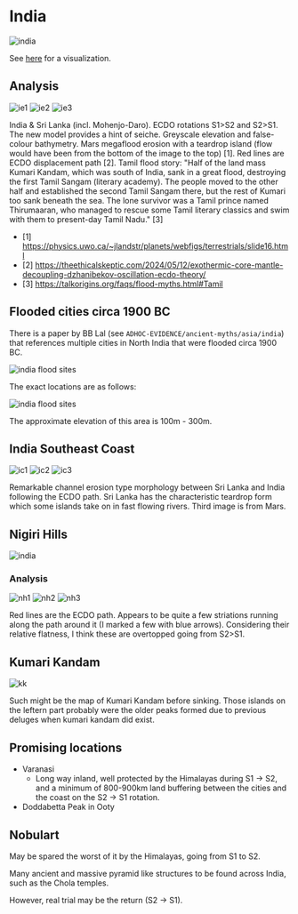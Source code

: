 # India

![india](img/india.png "india")

See [here](https://github.com/sovrynn/ecdo/tree/master/6-LITERATURE/nobulart) for a visualization.

## Analysis

![ie1](img/indiaerosion1.jpg "ie1")
![ie2](img/indiaerosion2.jpg "ie2")
![ie3](img/indiaerosion3.jpg "ie3")

India & Sri Lanka (incl. Mohenjo-Daro). ECDO rotations S1>S2 and S2>S1. The new model provides a hint of seiche. Greyscale elevation and false-colour bathymetry. Mars megaflood erosion with a teardrop island (flow would have been from the bottom of the image to the top) [1]. Red lines are ECDO displacement path [2]. Tamil flood story: "Half of the land mass Kumari Kandam, which was south of India, sank in a great flood, destroying the first Tamil Sangam (literary academy). The people moved to the other half and established the second Tamil Sangam there, but the rest of Kumari too sank beneath the sea. The lone survivor was a Tamil prince named Thirumaaran, who managed to rescue some Tamil literary classics and swim with them to present-day Tamil Nadu." [3]
- [1] https://physics.uwo.ca/~jlandstr/planets/webfigs/terrestrials/slide16.html
- [2] https://theethicalskeptic.com/2024/05/12/exothermic-core-mantle-decoupling-dzhanibekov-oscillation-ecdo-theory/
- [3] https://talkorigins.org/faqs/flood-myths.html#Tamil

## Flooded cities circa 1900 BC

There is a paper by BB Lal (see `ADHOC-EVIDENCE/ancient-myths/asia/india`) that references multiple cities in North India that were flooded circa 1900 BC.

![india flood sites](img/india-flood-sites-2.png "india flood sites")

The exact locations are as follows:

![india flood sites](img/india-flood-sites.png "india flood sites")

The approximate elevation of this area is 100m - 300m.

## India Southeast Coast

![ic1](img/indiacoast1.jpg "ic1")
![ic2](img/indiacoast2.jpg "ic2")
![ic3](img/indiacoast3.jpg "ic3")

Remarkable channel erosion type morphology between Sri Lanka and India following the ECDO path. Sri Lanka has the characteristic teardrop form which some islands take on in fast flowing rivers. Third image is from Mars.

## Nigiri Hills

![india](img/nigiri.png "india")

### Analysis

![nh1](img/nigirihills1.jpg "nh1")
![nh2](img/nigirihills2.jpg "nh2")
![nh3](img/nigirihills3.jpg "nh3")

Red lines are the ECDO path. Appears to be quite a few striations running along the path around it (I marked a few with blue arrows). Considering their relative flatness, I think these are overtopped going from S2>S1.

## Kumari Kandam

![kk](img/kumari-kandam.jpg "kk")

Such might be the map of Kumari Kandam before sinking.
Those islands on the leftern part probably were the older peaks formed due to previous deluges when kumari kandam did exist.

## Promising locations

- Varanasi
	- Long way inland, well protected by the Himalayas during S1 -> S2, and a minimum of 800-900km land buffering between the cities and the coast on the S2 -> S1 rotation.
- Doddabetta Peak in Ooty

## Nobulart

May be spared the worst of it by the Himalayas, going from S1 to S2.

Many ancient and massive pyramid like structures to be found across India, such as the Chola temples.

However, real trial may be the return (S2 -> S1).
